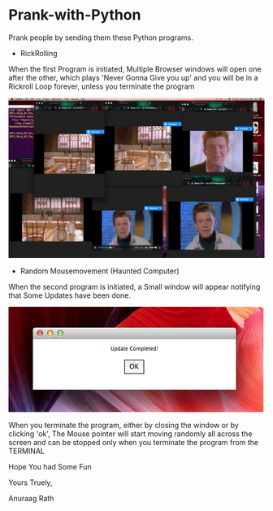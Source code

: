 # Prank-with-Python
Prank people by sending them these Python programs.

* RickRolling

When the first Program is initiated, Multiple Browser windows will open one after the other, which plays 'Never Gonna Give you up' and you will be in a Rickroll Loop forever, unless you terminate the program

![Rickroll](/images/rickroll.png)

* Random Mousemovement (Haunted Computer)

When the second program is initiated, a Small window will appear notifying that Some Updates have been done.

![update](/images/random1.png)

When you terminate the program, either by closing the window or by clicking 'ok', The Mouse pointer will start moving randomly all across the screen and can be stopped only when you terminate the program from the TERMINAL

Hope You had Some Fun

Yours Truely,

Anuraag Rath
